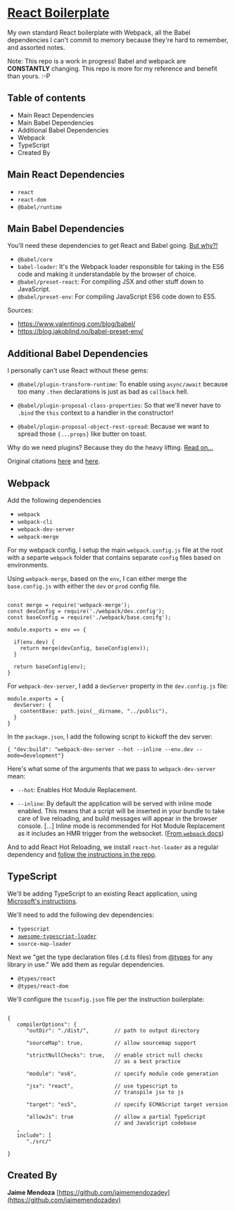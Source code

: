 # [React Boilerplate](https://github.com/jaimemendozadev/readio-v2)

My own standard React boilerplate with Webpack, all the Babel dependencies I can't commit to memory because they're hard to remember, and assorted notes.

Note: This repo is a work in progress! Babel and webpack are <strong>CONSTANTLY</strong> changing. This repo is more for my reference and benefit than yours. :-P

## Table of contents

- Main React Dependencies
- Main Babel Dependencies
- Additional Babel Dependencies
- Webpack
- TypeScript
- Created By


## Main React Dependencies
- `react`
- `react-dom`
- `@babel/runtime`

## Main Babel Dependencies

You'll need these dependencies to get React and Babel going. [But why?!](https://www.valentinog.com/blog/babel/)
- `@babel/core`
- `babel-loader`: It's the Webpack loader responsible for taking in the ES6 code and making it understandable by the browser of choice.
- `@babel/preset-react`: For compiling JSX and other stuff down to JavaScript.
- `@babel/preset-env`: For compiling JavaScript ES6 code down to ES5.

Sources: 
- https://www.valentinog.com/blog/babel/
- https://blog.jakoblind.no/babel-preset-env/


## Additional Babel Dependencies

I personally can't use React without these gems:

- `@babel/plugin-transform-runtime`: To enable using `async/await` because too many `.then` declarations is just as bad as `callback` hell.

- `@babel/plugin-proposal-class-properties`: So that we'll never have to `.bind` the `this` context to a handler in the constructor! 

- `@babel/plugin-proposal-object-rest-spread`: Because we want to spread those `{...props}` like butter on toast.

Why do we need plugins? Because they do the heavy lifting. [Read on...](https://blog.jakoblind.no/babel-preset-env/)

Original citations [here](https://medium.com/@jacobworrel/babels-transform-class-properties-plugin-how-it-works-and-what-it-means-for-your-react-apps-6983539ffc22) and [here](https://dev.to/codeprototype/modernize-your-reactjs-application-with-asyncawait-in-2018-1l9j).

## Webpack

Add the following dependencies
- `webpack`
- `webpack-cli`
- `webpack-dev-server`
- `webpack-merge`

For my webpack config, I setup the main `webpack.config.js` file at the root with a separte `webpack` folder that contains separate `config` files based on environments.


Using `webpack-merge`, based on the `env`, I can either merge the `base.config.js` with either the `dev` or `prod` config file.

```

const merge = require('webpack-merge');
const devConfig = require('./webpack/dev.config');
const baseConfig = require('./webpack/base.conifg');

module.exports = env => {

  if(env.dev) {
    return merge(devConfig, baseConfig(env));
  }

  return baseConfig(env);
}

```

For `webpack-dev-server`, I add a `devServer` property in the `dev.config.js` file:

```
module.exports = {
  devServer: {
    contentBase: path.join(__dirname, "../public"),
  }
}

```

In the `package.json`, I add the following script to kickoff the dev server:

```
{ "dev:build": "webpack-dev-server --hot --inline --env.dev --mode=development"}
```
Here's what some of the arguments that we pass to `webpack-dev-server` mean:

-  `--hot`: Enables Hot Module Replacement.

- `--inline`: By default the application will be served with inline mode enabled. This means that a script will be inserted in your bundle to take care of live reloading, and build messages will appear in the browser console. [...] Inline mode is recommended for Hot Module Replacement as it includes an HMR trigger from the websocket. ([From `webpack` docs](https://webpack.js.org/configuration/dev-server/#devserverinline))


And to add React Hot Reloading, we install `react-hot-loader` as a regular dependency and [follow the instructions in the repo](https://github.com/gaearon/react-hot-loader).


## TypeScript

We'll be adding TypeScript to an existing React application, using [Microsoft's instructions](https://github.com/Microsoft/TypeScript-React-Conversion-Guide#typescript-react-conversion-guide).


We'll need to add the following dev dependencies:
- `typescript`
- [`awesome-typescript-loader`](https://www.npmjs.com/package/awesome-typescript-loader) 
- `source-map-loader`

Next we "get the type declaration files (.d.ts files) from [@types](https://devblogs.microsoft.com/typescript/the-future-of-declaration-files-2/) for any library in use." We add them as regular dependencies. 

- `@types/react` 
- `@types/react-dom`

We'll configure the `tsconfig.json` file per the instruction boilerplate:

```

{
   compilerOptions": {
      "outDir": "./dist/",        // path to output directory
      
      "sourceMap": true,          // allow sourcemap support

      "strictNullChecks": true,   // enable strict null checks 
                                  // as a best practice
      
      "module": "es6",            // specify module code generation
      
      "jsx": "react",             // use typescript to 
                                  // transpile jsx to js

      "target": "es5",            // specify ECMAScript target version

      "allowJs": true             // allow a partial TypeScript 
                                  // and JavaScript codebase
   ,
   include": [
      "./src/"
   
}

```

## Created By

**Jaime Mendoza**
[https://github.com/jaimemendozadev](https://github.com/jaimemendozadev)